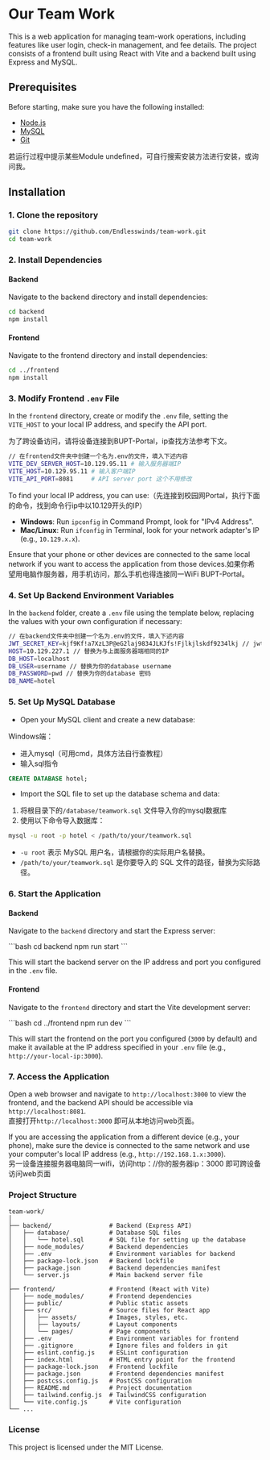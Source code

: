 # Our Team Work

This is a web application for managing team-work operations, including features like user login, check-in management, and fee details. The project consists of a frontend built using React with Vite and a backend built using Express and MySQL.

## Prerequisites

Before starting, make sure you have the following installed:

- [Node.js](https://www.runoob.com/nodejs/nodejs-install-setup.html) 
- [MySQL](https://www.runoob.com/mysql/mysql-install.html)
- [Git](https://www.runoob.com/git/git-install-setup.html)

若运行过程中提示某些Module undefined，可自行搜索安装方法进行安装，或询问我。

## Installation

### 1. Clone the repository

```bash
git clone https://github.com/Endlesswinds/team-work.git
cd team-work
```

### 2. Install Dependencies

#### Backend

Navigate to the backend directory and install dependencies:

```bash
cd backend
npm install
```

#### Frontend

Navigate to the frontend directory and install dependencies:

```bash
cd ../frontend
npm install
```



### 3. Modify Frontend `.env` File

In the `frontend` directory, create or modify the `.env` file, setting the `VITE_HOST` to your local IP address, and specify the API port.

为了跨设备访问，请将设备连接到BUPT-Portal，ip查找方法参考下文。


```bash
// 在frontend文件夹中创建一个名为.env的文件，填入下述内容
VITE_DEV_SERVER_HOST=10.129.95.11 # 输入服务器端IP
VITE_HOST=10.129.95.11 # 输入客户端IP
VITE_API_PORT=8081     # API server port 这个不用修改
```

To find your local IP address, you can use:（先连接到校园网Portal，执行下面的命令，找到命令行ip中以10.129开头的IP）

- **Windows**: Run `ipconfig` in Command Prompt, look for "IPv4 Address".
- **Mac/Linux**: Run `ifconfig` in Terminal, look for your network adapter's IP (e.g., `10.129.x.x`).

Ensure that your phone or other devices are connected to the same local network if you want to access the application from those devices.如果你希望用电脑作服务器，用手机访问，那么手机也得连接同一WiFi BUPT-Portal。

### 4. Set Up Backend Environment Variables

In the `backend` folder, create a `.env` file using the template below, replacing the values with your own configuration if necessary:

```bash
// 在backend文件夹中创建一个名为.env的文件，填入下述内容
JWT_SECRET_KEY=kjf9Kf!a7XzL3P@eG2laj9834JLKJfs!Fjlkjlskdf9234lkj // jwt密钥，替换为任意复杂随机字母数字符号串
HOST=10.129.227.1 // 替换为与上面服务器端相同的IP
DB_HOST=localhost 
DB_USER=username // 替换为你的database username
DB_PASSWORD=pwd // 替换为你的database 密码
DB_NAME=hotel
```

### 5. Set Up MySQL Database

- Open your MySQL client and create a new database:

Windows端：

- 进入mysql（可用cmd，具体方法自行查教程）
- 输入sql指令

```sql
CREATE DATABASE hotel;
```

- Import the SQL file to set up the database schema and data:

1. 将根目录下的`/database/teamwork.sql` 文件导入你的mysql数据库
2. 使用以下命令导入数据库：

```bash
mysql -u root -p hotel < /path/to/your/teamwork.sql
```

- `-u root` 表示 MySQL 用户名，请根据你的实际用户名替换。
- `/path/to/your/teamwork.sql` 是你要导入的 SQL 文件的路径，替换为实际路径。

### 6. Start the Application

#### Backend

Navigate to the `backend` directory and start the Express server:

\```bash
cd backend
npm run start
\```

This will start the backend server on the IP address and port you configured in the `.env` file.

#### Frontend

Navigate to the `frontend` directory and start the Vite development server:

\```bash
cd ../frontend
npm run dev
\```

This will start the frontend on the port you configured (`3000` by default) and make it available at the IP address specified in your `.env` file (e.g., `http://your-local-ip:3000`).

### 7. Access the Application

Open a web browser and navigate to `http://localhost:3000` to view the frontend, and the backend API should be accessible via `http://localhost:8081`. <br />直接打开`http://localhost:3000` 即可从本地访问web页面。

If you are accessing the application from a different device (e.g., your phone), make sure the device is connected to the same network and use your computer's local IP address (e.g., `http://192.168.1.x:3000`).<br />另一设备连接服务器电脑同一wifi，访问http：//你的服务器ip：3000 即可跨设备访问web页面

### Project Structure

```plaintext
team-work/
│
├── backend/                # Backend (Express API)
│   ├── database/           # Database SQL files
│   │   └── hotel.sql       # SQL file for setting up the database
│   ├── node_modules/       # Backend dependencies
│   ├── .env                # Environment variables for backend
│   ├── package-lock.json   # Backend lockfile
│   ├── package.json        # Backend dependencies manifest
│   └── server.js           # Main backend server file
│
├── frontend/               # Frontend (React with Vite)
│   ├── node_modules/       # Frontend dependencies
│   ├── public/             # Public static assets
│   ├── src/                # Source files for React app
│   │   ├── assets/         # Images, styles, etc.
│   │   ├── layouts/        # Layout components
│   │   └── pages/          # Page components
│   ├── .env                # Environment variables for frontend
│   ├── .gitignore          # Ignore files and folders in git
│   ├── eslint.config.js    # ESLint configuration
│   ├── index.html          # HTML entry point for the frontend
│   ├── package-lock.json   # Frontend lockfile
│   ├── package.json        # Frontend dependencies manifest
│   ├── postcss.config.js   # PostCSS configuration
│   ├── README.md           # Project documentation
│   ├── tailwind.config.js  # TailwindCSS configuration
│   └── vite.config.js      # Vite configuration
└── ...
```

### License

This project is licensed under the MIT License.
